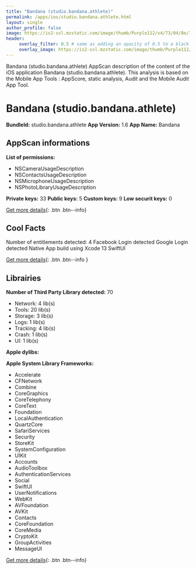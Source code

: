 ```yaml
---
title: "Bandana (studio.bandana.athlete)"
permalink: /apps/ios/studio.bandana.athlete.html
layout: single
author_profile: false
image: https://is2-ssl.mzstatic.com/image/thumb/Purple112/v4/73/04/8e/73048e7c-5345-2864-a85e-03e4ebd6c005/AppIcon-1x_U007emarketing-0-10-0-85-220.png/512x512bb.jpg
header: 
     overlay_filter: 0.5 # same as adding an opacity of 0.5 to a black background
     overlay_image: https://is2-ssl.mzstatic.com/image/thumb/Purple112/v4/73/04/8e/73048e7c-5345-2864-a85e-03e4ebd6c005/AppIcon-1x_U007emarketing-0-10-0-85-220.png/512x512bb.jpg
---
```

Bandana (studio.bandana.athlete) AppScan description of the content of the iOS application Bandana (studio.bandana.athlete). This analysis is based on the Mobile App Tools : AppScore, static analysis, Audit and the Mobile Audit App Tool.

# Bandana (studio.bandana.athlete)

**BundleId:** studio.bandana.athlete
**App Version:** 1.6
**App Name:** Bandana


## AppScan informations 

**List of permissions:** 
- NSCameraUsageDescription
- NSContactsUsageDescription
- NSMicrophoneUsageDescription
- NSPhotoLibraryUsageDescription
  
  
**Private keys:** 33
**Public keys:** 5
**Custom keys:** 9
**Low securit keys:** 0
  
[Get more details](/pricing.html){: .btn .btn--info}

## Cool Facts

Number of entitlements detected: 4
Facebook Login detected
Google Login detected
Native App
build using Xcode 13
SwiftUI
  
[Get more details](/pricing.html){: .btn .btn--info }

## Librairies 
**Number of Third Party Library detected:** 70
- Network: 4 lib(s)
- Tools: 20 lib(s)
- Storage: 3 lib(s)
- Logs: 1 lib(s)
- Tracking: 4 lib(s)
- Crash: 1 lib(s)
- UI: 1 lib(s)


**Apple dylibs:**


**Apple System Library Frameworks:**
- Accelerate
- CFNetwork
- Combine
- CoreGraphics
- CoreTelephony
- CoreText
- Foundation
- LocalAuthentication
- QuartzCore
- SafariServices
- Security
- StoreKit
- SystemConfiguration
- UIKit
- Accounts
- AudioToolbox
- AuthenticationServices
- Social
- SwiftUI
- UserNotifications
- WebKit
- AVFoundation
- AVKit
- Contacts
- CoreFoundation
- CoreMedia
- CryptoKit
- GroupActivities
- MessageUI


  
[Get more details](/pricing.html){: .btn .btn--info}

